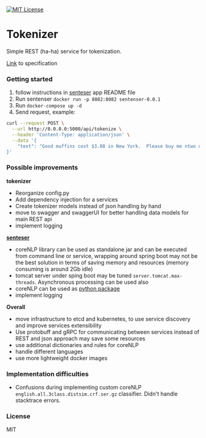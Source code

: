 [![MIT License][license-shield]][license-url]

# Tokenizer

Simple REST (ha-ha) service for tokenization.

[Link](https://docs.google.com/document/d/1r23K1FsZ_dS9rYdzGcjH4zFOeef6mnKTJcbmBJWav6Q/edit?usp=sharing) to specification

### Getting started
1. follow instructions in [senteser](https://github.com/flotzilla/sentenser) app README file
2. Run sentenser `docker run -p 8082:8082 sentenser-0.0.1`
3. Run `docker-compose up -d` 
4. Send request, example: 
```bash
curl --request POST \
  --url http://0.0.0.0:5000/api/tokenize \
  --header 'Content-Type: application/json' \
  --data '{
	"text": "Good muffins cost $3.88 in New York.  Please buy me ntwo of them. Thanks"
}'
```

### Possible improvements
**tokenizer**
* Reorganize config.py 
* Add dependency injection for a services
* Create tokenizer models instead of json handling by hand
* move to swagger and swaggerUI for better handling data models for main REST api
* implement logging

**[senteser](https://github.com/flotzilla/sentenser)**
* coreNLP library can be used as standalone jar and can be executed from command line or service, 
wrapping around spring boot may not be the best solution in terms of saving memory and resources (memory consuming is around 2Gb idle)
* tomcat server under sping boot may be tuned `server.tomcat.max-threads`. Asynchronous processing can be used also 
* coreNLP can be used as [python package](https://stanfordnlp.github.io/stanfordnlp/)
* implement logging

**Overall**
* move infrastructure to etcd and kubernetes, to use service discovery and improve services extensibility
* Use protobuff and gRPC for communicating between services instead of REST and json approach may save some resources
* use additional dictionaries and rules for coreNLP 
* handle different languages
* use more lightweight docker images
 
### Implementation difficulties
* Confusions during implementing custom coreNLP `english.all.3class.distsim.crf.ser.gz` classifier. Didn't handle stacktrace errors.

### License
MIT 

[license-shield]: https://img.shields.io/github/license/othneildrew/Best-README-Template.svg?style=flat-square
[license-url]: https://github.com/flotzilla/book_parser/blob/main/LICENSE
